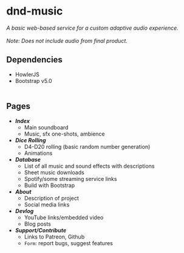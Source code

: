 # dnd-music
*A basic web-based service for a custom adaptive audio experience.*<br><br>
*Note: Does not include audio from final product.*
## Dependencies
- HowlerJS
- Bootstrap v5.0<br><br>
## Pages
- ***Index***
  - Main soundboard
  - Music, sfx one-shots, ambience
- ***Dice Rolling***
  - D4-D20 rolling (basic random number generation)
  - Animations
- ***Database***
  - List of all music and sound effects with descriptions
  - Sheet music downloads
  - Spotify/some streaming service links
  - Build with Bootstrap
- ***About***
  - Description of project
  - Social media links
- ***Devlog***
  - YouTube links/embedded video
  - Blog posts
- ***Support/Contribute***
  - Links to Patreon, Github
  - `Form`: report bugs, suggest features
